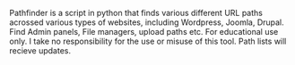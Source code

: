 Pathfinder is a script in python that finds various different URL paths acrossed various types of websites, including Wordpress, Joomla, Drupal. Find Admin panels, File managers, upload paths etc. For educational use only. I take no responsibility for the use or misuse of this tool. Path lists will recieve updates.
